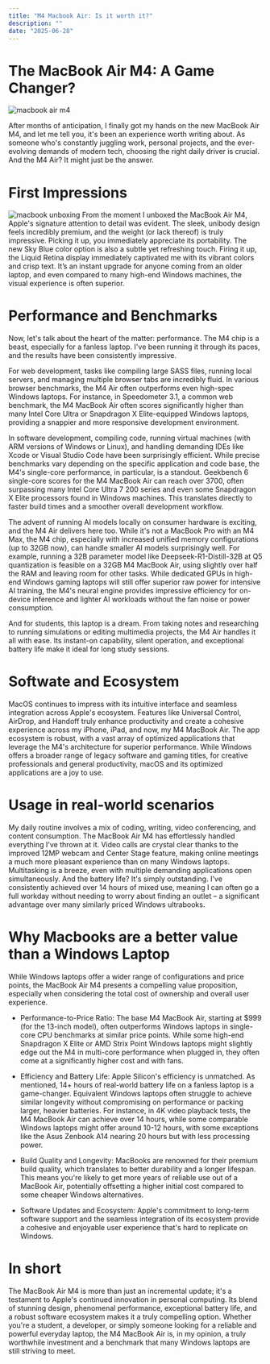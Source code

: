 ```yaml
---
title: "M4 Macbook Air: Is it worth it?"
description: ""
date: "2025-06-28"
---
```

# The MacBook Air M4: A Game Changer?
![macbook air m4](https://cdn.arstechnica.net/wp-content/uploads/2025/03/IMG_2791.jpeg)

After months of anticipation, I finally got my hands on the new MacBook Air M4, and let me tell you, it's been an experience worth writing about. As someone who's constantly juggling work, personal projects, and the ever-evolving demands of modern tech, choosing the right daily driver is crucial. And the M4 Air? It might just be the answer.



# First Impressions
![macbook unboxing](https://i.ytimg.com/vi/qolH4sY9ADU/hq720.jpg?sqp=-oaymwEhCK4FEIIDSFryq4qpAxMIARUAAAAAGAElAADIQj0AgKJD&rs=AOn4CLCW4PLj6avfeTOxPj6maUyGIZCq0g)
From the moment I unboxed the MacBook Air M4, Apple's signature attention to detail was evident. The sleek, unibody design feels incredibly premium, and the weight (or lack thereof) is truly impressive. Picking it up, you immediately appreciate its portability. The new Sky Blue color option is also a subtle yet refreshing touch. Firing it up, the Liquid Retina display immediately captivated me with its vibrant colors and crisp text. It’s an instant upgrade for anyone coming from an older laptop, and even compared to many high-end Windows machines, the visual experience is often superior.



# Performance and Benchmarks

Now, let's talk about the heart of the matter: performance. The M4 chip is a beast, especially for a fanless laptop. I've been running it through its paces, and the results have been consistently impressive.

For web development, tasks like compiling large SASS files, running local servers, and managing multiple browser tabs are incredibly fluid. In various browser benchmarks, the M4 Air often outperforms even high-spec Windows laptops. For instance, in Speedometer 3.1, a common web benchmark, the M4 MacBook Air often scores significantly higher than many Intel Core Ultra or Snapdragon X Elite-equipped Windows laptops, providing a snappier and more responsive development environment.

In software development, compiling code, running virtual machines (with ARM versions of Windows or Linux), and handling demanding IDEs like Xcode or Visual Studio Code have been surprisingly efficient. While precise benchmarks vary depending on the specific application and code base, the M4's single-core performance, in particular, is a standout. Geekbench 6 single-core scores for the M4 MacBook Air can reach over 3700, often surpassing many Intel Core Ultra 7 200 series and even some Snapdragon X Elite processors found in Windows machines. This translates directly to faster build times and a smoother overall development workflow.

The advent of running AI models locally on consumer hardware is exciting, and the M4 Air delivers here too. While it's not a MacBook Pro with an M4 Max, the M4 chip, especially with increased unified memory configurations (up to 32GB now), can handle smaller AI models surprisingly well. For example, running a 32B parameter model like Deepseek-R1-Distill-32B at Q5 quantization is feasible on a 32GB M4 MacBook Air, using slightly over half the RAM and leaving room for other tasks. While dedicated GPUs in high-end Windows gaming laptops will still offer superior raw power for intensive AI training, the M4's neural engine provides impressive efficiency for on-device inference and lighter AI workloads without the fan noise or power consumption.

And for students, this laptop is a dream. From taking notes and researching to running simulations or editing multimedia projects, the M4 Air handles it all with ease. Its instant-on capability, silent operation, and exceptional battery life make it ideal for long study sessions.

# Softwate and Ecosystem

MacOS continues to impress with its intuitive interface and seamless integration across Apple's ecosystem. Features like Universal Control, AirDrop, and Handoff truly enhance productivity and create a cohesive experience across my iPhone, iPad, and now, my M4 MacBook Air. The app ecosystem is robust, with a vast array of optimized applications that leverage the M4's architecture for superior performance. While Windows offers a broader range of legacy software and gaming titles, for creative professionals and general productivity, macOS and its optimized applications are a joy to use.



# Usage in real-world scenarios

My daily routine involves a mix of coding, writing, video conferencing, and content consumption. The MacBook Air M4 has effortlessly handled everything I've thrown at it. Video calls are crystal clear thanks to the improved 12MP webcam and Center Stage feature, making online meetings a much more pleasant experience than on many Windows laptops. Multitasking is a breeze, even with multiple demanding applications open simultaneously. And the battery life? It's simply outstanding. I've consistently achieved over 14 hours of mixed use, meaning I can often go a full workday without needing to worry about finding an outlet – a significant advantage over many similarly priced Windows ultrabooks.



# Why Macbooks are a better value than a Windows Laptop

While Windows laptops offer a wider range of configurations and price points, the MacBook Air M4 presents a compelling value proposition, especially when considering the total cost of ownership and overall user experience.

- Performance-to-Price Ratio: The base M4 MacBook Air, starting at $999 (for the 13-inch model), often outperforms Windows laptops in single-core CPU benchmarks at similar price points. While some high-end Snapdragon X Elite or AMD Strix Point Windows laptops might slightly edge out the M4 in multi-core performance when plugged in, they often come at a significantly higher cost and with fans.

- Efficiency and Battery Life: Apple Silicon's efficiency is unmatched. As mentioned, 14+ hours of real-world battery life on a fanless laptop is a game-changer. Equivalent Windows laptops often struggle to achieve similar longevity without compromising on performance or packing larger, heavier batteries. For instance, in 4K video playback tests, the M4 MacBook Air can achieve over 14 hours, while some comparable Windows laptops might offer around 10-12 hours, with some exceptions like the Asus Zenbook A14 nearing 20 hours but with less processing power.

- Build Quality and Longevity: MacBooks are renowned for their premium build quality, which translates to better durability and a longer lifespan. This means you're likely to get more years of reliable use out of a MacBook Air, potentially offsetting a higher initial cost compared to some cheaper Windows alternatives.

- Software Updates and Ecosystem: Apple's commitment to long-term software support and the seamless integration of its ecosystem provide a cohesive and enjoyable user experience that's hard to replicate on Windows.

# In short

The MacBook Air M4 is more than just an incremental update; it's a testament to Apple's continued innovation in personal computing. Its blend of stunning design, phenomenal performance, exceptional battery life, and a robust software ecosystem makes it a truly compelling option. Whether you're a student, a developer, or simply someone looking for a reliable and powerful everyday laptop, the M4 MacBook Air is, in my opinion, a truly worthwhile investment and a benchmark that many Windows laptops are still striving to meet.


